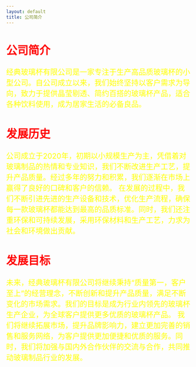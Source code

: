 ```yaml
---
layout: default
title: 公司简介
---
```

<div class="container">
	<div class="row" rows="8">
	    <div class="col-md-6">
        <h2 style="color: red; font-size: 30px;">公司简介</h2>
        <p style="color: Yellow; font-size: 20px;">
        经典玻璃杯有限公司是一家专注于生产高品质玻璃杯的小型公司。自公司成立以来，我们始终坚持以客户需求为导向，致力于提供晶莹剔透、简约百搭的玻璃杯产品，适合各种饮料使用，成为居家生活的必备良品。   
        </p>
        </div>
	</div>
</div>
<div class="container">
	<div class="row" rows="8">
	    <div class="col-md-6">
        <h2 style="color: red; font-size: 30px;">发展历史</h2>
        <p style="color: Yellow; font-size: 20px;">
        公司成立于2020年，初期以小规模生产为主，凭借着对玻璃制品的热情和专业知识，我们不断改进生产工艺，提升产品质量。经过多年的努力和积累，我们逐渐在市场上赢得了良好的口碑和客户的信赖。
        在发展的过程中，我们不断引进先进的生产设备和技术，优化生产流程，确保每一款玻璃杯都能达到最高的品质标准。同时，我们还注重环保和可持续发展，采用环保材料和生产工艺，力求为社会和环境做出贡献。  
        </p>
        </div>
	</div>
</div>
<div class="container">
	<div class="row" rows="8">
	    <div class="col-md-6">
        <h2 style="color: red; font-size: 30px;">发展目标</h2>
        <p style="color: Yellow; font-size: 20px;">
        未来，经典玻璃杯有限公司将继续秉持“质量第一，客户至上”的经营理念，不断创新和提升产品质量，满足不断变化的市场需求。我们的目标是成为行业内领先的玻璃杯生产企业，为全球客户提供更多优质的玻璃杯产品。
        我们将继续拓展市场，提升品牌影响力，建立更加完善的销售和服务网络，为客户提供更加便捷和优质的服务。同时，我们将加强与国内外合作伙伴的交流与合作，共同推动玻璃制品行业的发展。   
        </p>
        </div>
	</div>
</div>
<style>
	body {
	  /*加载背景图：图片地址 不平铺 */
	  background: url(/imges/bjt/背景图1.jpg) no-repeat;
	  /* 让背景图基于容器大小伸缩 */
	  background-size: 100% 100%;
	  background-attachment: fixed;
	}
  </style>
